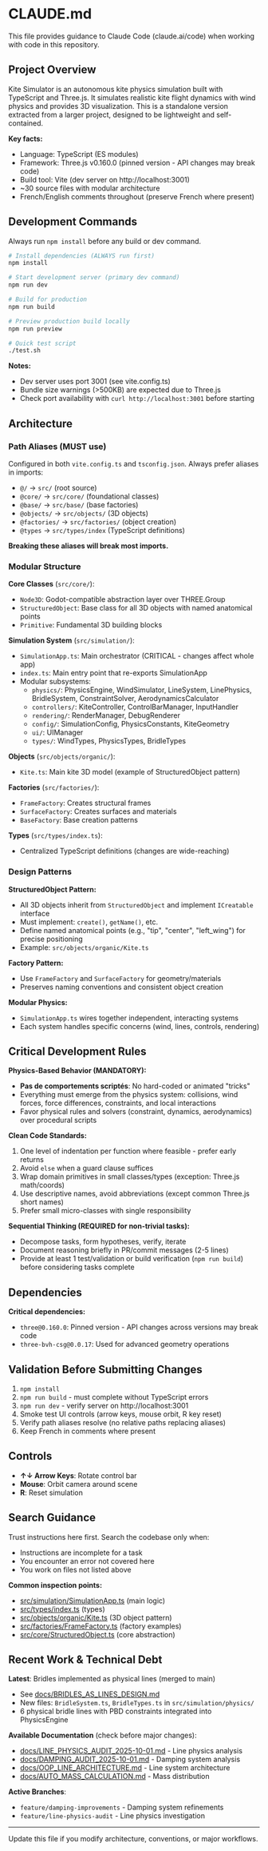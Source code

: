 # CLAUDE.md

This file provides guidance to Claude Code (claude.ai/code) when working with code in this repository.

## Project Overview

Kite Simulator is an autonomous kite physics simulation built with TypeScript and Three.js. It simulates realistic kite flight dynamics with wind physics and provides 3D visualization. This is a standalone version extracted from a larger project, designed to be lightweight and self-contained.

**Key facts:**
- Language: TypeScript (ES modules)
- Framework: Three.js v0.160.0 (pinned version - API changes may break code)
- Build tool: Vite (dev server on http://localhost:3001)
- ~30 source files with modular architecture
- French/English comments throughout (preserve French where present)

## Development Commands

Always run `npm install` before any build or dev command.

```bash
# Install dependencies (ALWAYS run first)
npm install

# Start development server (primary dev command)
npm run dev

# Build for production
npm run build

# Preview production build locally
npm run preview

# Quick test script
./test.sh
```

**Notes:**
- Dev server uses port 3001 (see vite.config.ts)
- Bundle size warnings (>500KB) are expected due to Three.js
- Check port availability with `curl http://localhost:3001` before starting

## Architecture

### Path Aliases (MUST use)

Configured in both `vite.config.ts` and `tsconfig.json`. Always prefer aliases in imports:

- `@/` → `src/` (root source)
- `@core/` → `src/core/` (foundational classes)
- `@base/` → `src/base/` (base factories)
- `@objects/` → `src/objects/` (3D objects)
- `@factories/` → `src/factories/` (object creation)
- `@types` → `src/types/index` (TypeScript definitions)

**Breaking these aliases will break most imports.**

### Modular Structure

**Core Classes** (`src/core/`):
- `Node3D`: Godot-compatible abstraction layer over THREE.Group
- `StructuredObject`: Base class for all 3D objects with named anatomical points
- `Primitive`: Fundamental 3D building blocks

**Simulation System** (`src/simulation/`):
- `SimulationApp.ts`: Main orchestrator (CRITICAL - changes affect whole app)
- `index.ts`: Main entry point that re-exports SimulationApp
- Modular subsystems:
  - `physics/`: PhysicsEngine, WindSimulator, LineSystem, LinePhysics, BridleSystem, ConstraintSolver, AerodynamicsCalculator
  - `controllers/`: KiteController, ControlBarManager, InputHandler
  - `rendering/`: RenderManager, DebugRenderer
  - `config/`: SimulationConfig, PhysicsConstants, KiteGeometry
  - `ui/`: UIManager
  - `types/`: WindTypes, PhysicsTypes, BridleTypes

**Objects** (`src/objects/organic/`):
- `Kite.ts`: Main kite 3D model (example of StructuredObject pattern)

**Factories** (`src/factories/`):
- `FrameFactory`: Creates structural frames
- `SurfaceFactory`: Creates surfaces and materials
- `BaseFactory`: Base creation patterns

**Types** (`src/types/index.ts`):
- Centralized TypeScript definitions (changes are wide-reaching)

### Design Patterns

**StructuredObject Pattern:**
- All 3D objects inherit from `StructuredObject` and implement `ICreatable` interface
- Must implement: `create()`, `getName()`, etc.
- Define named anatomical points (e.g., "tip", "center", "left_wing") for precise positioning
- Example: `src/objects/organic/Kite.ts`

**Factory Pattern:**
- Use `FrameFactory` and `SurfaceFactory` for geometry/materials
- Preserves naming conventions and consistent object creation

**Modular Physics:**
- `SimulationApp.ts` wires together independent, interacting systems
- Each system handles specific concerns (wind, lines, controls, rendering)

## Critical Development Rules

**Physics-Based Behavior (MANDATORY):**
- **Pas de comportements scriptés**: No hard-coded or animated "tricks"
- Everything must emerge from the physics system: collisions, wind forces, force differences, constraints, and local interactions
- Favor physical rules and solvers (constraint, dynamics, aerodynamics) over procedural scripts

**Clean Code Standards:**
1. One level of indentation per function where feasible - prefer early returns
2. Avoid `else` when a guard clause suffices
3. Wrap domain primitives in small classes/types (exception: Three.js math/coords)
4. Use descriptive names, avoid abbreviations (except common Three.js short names)
5. Prefer small micro-classes with single responsibility

**Sequential Thinking (REQUIRED for non-trivial tasks):**
- Decompose tasks, form hypotheses, verify, iterate
- Document reasoning briefly in PR/commit messages (2-5 lines)
- Provide at least 1 test/validation or build verification (`npm run build`) before considering tasks complete

## Dependencies

**Critical dependencies:**
- `three@0.160.0`: Pinned version - API changes across versions may break code
- `three-bvh-csg@0.0.17`: Used for advanced geometry operations

## Validation Before Submitting Changes

1. `npm install`
2. `npm run build` - must complete without TypeScript errors
3. `npm run dev` - verify server on http://localhost:3001
4. Smoke test UI controls (arrow keys, mouse orbit, R key reset)
5. Verify path aliases resolve (no relative paths replacing aliases)
6. Keep French in comments where present

## Controls

- **↑↓ Arrow Keys**: Rotate control bar
- **Mouse**: Orbit camera around scene
- **R**: Reset simulation

## Search Guidance

Trust instructions here first. Search the codebase only when:
- Instructions are incomplete for a task
- You encounter an error not covered here
- You work on files not listed above

**Common inspection points:**
- [src/simulation/SimulationApp.ts](src/simulation/SimulationApp.ts) (main logic)
- [src/types/index.ts](src/types/index.ts) (types)
- [src/objects/organic/Kite.ts](src/objects/organic/Kite.ts) (3D object pattern)
- [src/factories/FrameFactory.ts](src/factories/FrameFactory.ts) (factory examples)
- [src/core/StructuredObject.ts](src/core/StructuredObject.ts) (core abstraction)

## Recent Work & Technical Debt

**Latest**: Bridles implemented as physical lines (merged to main)
- See [docs/BRIDLES_AS_LINES_DESIGN.md](docs/BRIDLES_AS_LINES_DESIGN.md)
- New files: `BridleSystem.ts`, `BridleTypes.ts` in `src/simulation/physics/`
- 6 physical bridle lines with PBD constraints integrated into PhysicsEngine

**Available Documentation** (check before major changes):
- [docs/LINE_PHYSICS_AUDIT_2025-10-01.md](docs/LINE_PHYSICS_AUDIT_2025-10-01.md) - Line physics analysis
- [docs/DAMPING_AUDIT_2025-10-01.md](docs/DAMPING_AUDIT_2025-10-01.md) - Damping system analysis
- [docs/OOP_LINE_ARCHITECTURE.md](docs/OOP_LINE_ARCHITECTURE.md) - Line system architecture
- [docs/AUTO_MASS_CALCULATION.md](docs/AUTO_MASS_CALCULATION.md) - Mass distribution

**Active Branches**:
- `feature/damping-improvements` - Damping system refinements
- `feature/line-physics-audit` - Line physics investigation

---

Update this file if you modify architecture, conventions, or major workflows.